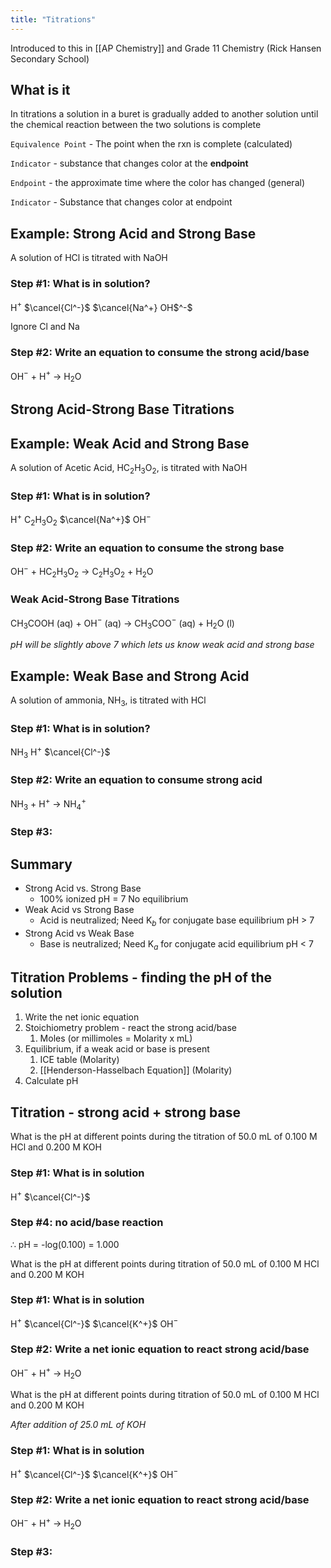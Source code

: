 ```yaml
---
title: "Titrations"
---
```


Introduced to this in [[AP Chemistry]] and Grade 11 Chemistry (Rick Hansen Secondary School)

## What is it

In titrations a solution in a buret is gradually added to another solution until the chemical reaction between the two solutions is complete

`Equivalence Point` - The point when the rxn is complete (calculated)

`Indicator` - substance that changes color at the **endpoint**

`Endpoint` - the approximate time where the color has changed (general)

`Indicator` - Substance that changes color at endpoint

## Example: Strong Acid and Strong Base

A solution of HCl is titrated with NaOH

### Step #1: What is in solution?

H$^+$ $\cancel{Cl^-}$  $\cancel{Na^+} OH$^-$ 

Ignore Cl and Na

### Step #2: Write an equation to consume the strong acid/base

OH$^-$ + H$^+$ $\rightarrow$ H$_2$O

## Strong Acid-Strong Base Titrations


## Example: Weak Acid and Strong Base

A solution of Acetic Acid, HC$_2$H$_3$O$_2$, is titrated with NaOH

### Step #1: What is in solution?

H$^+$  C$_2$H$_3$O$_2$  $\cancel{Na^+}$  OH$^-$

### Step #2: Write an equation to consume the strong base

OH$^-$ + HC$_2$H$_3$O$_2$ $\rightarrow$ C$_2$H$_3$O$_2$ + H$_2$O

### Weak Acid-Strong Base Titrations

CH$_3$COOH (aq) + OH$^-$ (aq) $\rightarrow$ CH$_3$COO$^-$ (aq) + H$_2$O (l)

*pH will be slightly above 7 which lets us know weak acid and strong base*


## Example: Weak Base and Strong Acid

A solution of ammonia, NH$_3$, is titrated with HCl

### Step #1: What is in solution?

NH$_3$  H$^+$  $\cancel{Cl^-}$ 

### Step #2: Write an equation to consume strong acid

NH$_3$ + H$^+$ $\rightarrow$ NH$_4^+$


### Step #3: 


## Summary

- Strong Acid vs. Strong Base
	- 100% ionized pH = 7 No equilibrium
- Weak Acid vs Strong Base
	- Acid is neutralized; Need K$_b$ for conjugate base equilibrium pH > 7
- Strong Acid vs Weak Base
	- Base is neutralized; Need K$_a$ for conjugate acid equilibrium pH < 7


## Titration Problems - finding the pH of the solution

1. Write the net ionic equation
2. Stoichiometry problem - react the strong acid/base
	1. Moles (or millimoles = Molarity x mL)
3. Equilibrium, if a weak acid or base is present
	1. ICE table (Molarity)
	2. [[Henderson-Hasselbach Equation]] (Molarity)
4. Calculate pH

## Titration - strong acid + strong base

What is the pH at different points during the titration of 50.0 mL of 0.100 M HCl and 0.200 M KOH

### Step #1: What is in solution

H$^+$ $\cancel{Cl^-}$

### Step #4: no acid/base reaction

$\therefore$ pH = -log(0.100) = 1.000


What is the pH at different points during titration of 50.0 mL of 0.100 M HCl and 0.200 M KOH

### Step #1: What is in solution

H$^+$  $\cancel{Cl^-}$  $\cancel{K^+}$  OH$^-$

### Step #2: Write a net ionic equation to react strong acid/base

OH$^-$ + H$^+$ $\rightarrow$ H$_2$O

What is the pH at different points during titration of 50.0 mL of 0.100 M HCl and 0.200 M KOH

*After addition of 25.0 mL of KOH*

### Step #1: What is in solution

H$^+$ $\cancel{Cl^-}$ $\cancel{K^+}$ OH$^-$ 

### Step #2: Write a net ionic equation to react strong acid/base

OH$^-$ + H$^+$ $\rightarrow$ H$_2$O

### Step #3: 

